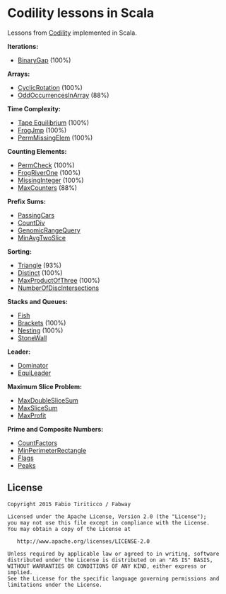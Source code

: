 Codility lessons in Scala
=========================

Lessons from [Codility](https://codility.com) implemented in Scala.

**Iterations:**

* [BinaryGap](https://github.com/ticofab/codility-scala-lessons/blob/master/src/iterations/BinaryGap.sc) (100%)

**Arrays:**

* [CyclicRotation](https://github.com/ticofab/codility-scala-lessons/blob/master/src/arrays/CyclicRotation.sc) (100%)
* [OddOccurrencesInArray](https://github.com/ticofab/codility-scala-lessons/blob/master/src/arrays/OddOccurrencesInArray.sc) (88%)

**Time Complexity:**

* [Tape Equilibrium](https://github.com/ticofab/codility-scala-lessons/blob/master/src/timecomplexity/TapeEquilibrium.sc) (100%)
* [FrogJmp](https://github.com/ticofab/codility-scala-lessons/blob/master/src/timecomplexity/FrogJmp.sc) (100%)
* [PermMissingElem](https://github.com/ticofab/codility-scala-lessons/blob/master/src/timecomplexity/PermMissingElem.sc) (100%)

**Counting Elements:**

* [PermCheck](https://github.com/ticofab/codility-scala-lessons/blob/master/src/countingelements/PermCheck.sc) (100%)
* [FrogRiverOne](https://github.com/ticofab/codility-scala-lessons/blob/master/src/countingelements/FrogRiverOne.sc) (100%)
* [MissingInteger](https://github.com/ticofab/codility-scala-lessons/blob/master/src/countingelements/MissingInteger.sc) (100%)
* [MaxCounters](https://github.com/ticofab/codility-scala-lessons/blob/master/src/countingelements/MaxCounters.sc) (88%)

**Prefix Sums:**

* [PassingCars](https://github.com/ticofab/codility-scala-lessons/blob/master/src/prefixsums/PassingCars.sc)
* [CountDiv](https://github.com/ticofab/codility-scala-lessons/blob/master/src/prefixsums/CountDiv.sc)
* [GenomicRangeQuery](https://github.com/ticofab/codility-scala-lessons/blob/master/src/prefixsums/GenomicRangeQuery.sc)
* [MinAvgTwoSlice](https://github.com/ticofab/codility-scala-lessons/blob/master/src/prefixsums/MinAvgTwoSlice.sc)

**Sorting:**

* [Triangle](https://github.com/ticofab/codility-scala-lessons/blob/master/src/sorting/Triangle.sc) (93%)
* [Distinct](https://github.com/ticofab/codility-scala-lessons/blob/master/src/sorting/Distinct.sc) (100%)
* [MaxProductOfThree](https://github.com/ticofab/codility-scala-lessons/blob/master/src/sorting/MaxProductOfThree.sc) (100%)
* [NumberOfDiscIntersections](https://github.com/ticofab/codility-scala-lessons/blob/master/src/sorting/NumberOfDiscIntersections.sc)

**Stacks and Queues:**

* [Fish](https://github.com/ticofab/codility-scala-lessons/blob/master/src/stacksandqueues/Fish.sc)
* [Brackets](https://github.com/ticofab/codility-scala-lessons/blob/master/src/stacksandqueues/Brackets.sc) (100%)
* [Nesting](https://github.com/ticofab/codility-scala-lessons/blob/master/src/stacksandqueues/Nesting.sc) (100%)
* [StoneWall](https://github.com/ticofab/codility-scala-lessons/blob/master/src/stacksandqueues/StoneWall.sc)

**Leader:**

* [Dominator](https://github.com/ticofab/codility-scala-lessons/blob/master/src/leader/Dominator.sc)
* [EquiLeader](https://github.com/ticofab/codility-scala-lessons/blob/master/src/leader/EquiLeader.sc)

**Maximum Slice Problem:**

* [MaxDoubleSliceSum](https://github.com/ticofab/codility-scala-lessons/blob/master/src/maximumsliceproblem/MaxDoubleSliceSum.sc)
* [MaxSliceSum](https://github.com/ticofab/codility-scala-lessons/blob/master/src/maximumsliceproblem/MaxSliceSum.sc)
* [MaxProfit](https://github.com/ticofab/codility-scala-lessons/blob/master/src/maximumsliceproblem/MaxProfit.sc)

**Prime and Composite Numbers:**

* [CountFactors](https://github.com/ticofab/codility-scala-lessons/blob/master/src/primeandcompositenumbers/CountFactors.sc)
* [MinPerimeterRectangle](https://github.com/ticofab/codility-scala-lessons/blob/master/src/primeandcompositenumbers/MinPerimeterRectangle.sc)
* [Flags](https://github.com/ticofab/codility-scala-lessons/blob/master/src/primeandcompositenumbers/Flags.sc)
* [Peaks](https://github.com/ticofab/codility-scala-lessons/blob/master/src/primeandcompositenumbers/Peaks.sc)


License
--------

    Copyright 2015 Fabio Tiriticco / Fabway

    Licensed under the Apache License, Version 2.0 (the "License");
    you may not use this file except in compliance with the License.
    You may obtain a copy of the License at

       http://www.apache.org/licenses/LICENSE-2.0

    Unless required by applicable law or agreed to in writing, software
    distributed under the License is distributed on an "AS IS" BASIS,
    WITHOUT WARRANTIES OR CONDITIONS OF ANY KIND, either express or implied.
    See the License for the specific language governing permissions and
    limitations under the License.

